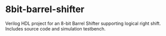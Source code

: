 # 8bit-barrel-shifter
Verilog HDL project for an 8-bit Barrel Shifter supporting logical right shift. Includes source code and simulation testbench.
